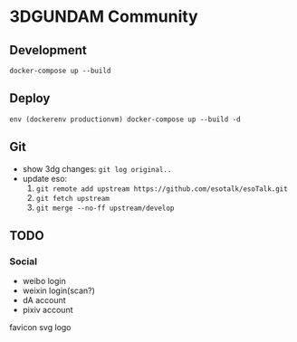 # 3DGUNDAM Community


## Development
```
docker-compose up --build
```


## Deploy
```
env (dockerenv productionvm) docker-compose up --build -d
```


## Git
- show 3dg changes: `git log original..`
- update eso:
  1. `git remote add upstream https://github.com/esotalk/esoTalk.git`
  2. `git fetch upstream`
  3. `git merge --no-ff upstream/develop`


## TODO

### Social
- weibo login
- weixin login(scan?)
- dA account
- pixiv account


favicon
svg logo
